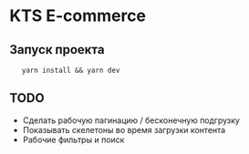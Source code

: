 # KTS E-commerce

## Запуск проекта

```
   yarn install && yarn dev
```

## TODO

- Сделать рабочую пагинацию / бесконечную подгрузку
- Показывать скелетоны во время загрузки контента
- Рабочие фильтры и поиск
